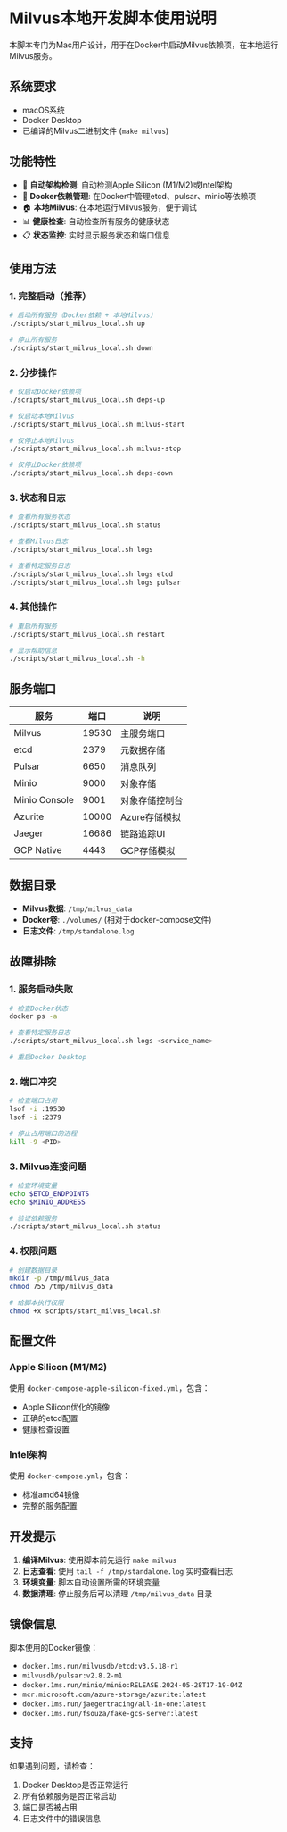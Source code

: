 # Milvus本地开发脚本使用说明

本脚本专门为Mac用户设计，用于在Docker中启动Milvus依赖项，在本地运行Milvus服务。

## 系统要求

- macOS系统
- Docker Desktop
- 已编译的Milvus二进制文件 (`make milvus`)

## 功能特性

- 🔧 **自动架构检测**: 自动检测Apple Silicon (M1/M2)或Intel架构
- 🐳 **Docker依赖管理**: 在Docker中管理etcd、pulsar、minio等依赖项
- 🏠 **本地Milvus**: 在本地运行Milvus服务，便于调试
- 📊 **健康检查**: 自动检查所有服务的健康状态
- 📋 **状态监控**: 实时显示服务状态和端口信息

## 使用方法

### 1. 完整启动（推荐）

```bash
# 启动所有服务（Docker依赖 + 本地Milvus）
./scripts/start_milvus_local.sh up

# 停止所有服务
./scripts/start_milvus_local.sh down
```

### 2. 分步操作

```bash
# 仅启动Docker依赖项
./scripts/start_milvus_local.sh deps-up

# 仅启动本地Milvus
./scripts/start_milvus_local.sh milvus-start

# 仅停止本地Milvus
./scripts/start_milvus_local.sh milvus-stop

# 仅停止Docker依赖项
./scripts/start_milvus_local.sh deps-down
```

### 3. 状态和日志

```bash
# 查看所有服务状态
./scripts/start_milvus_local.sh status

# 查看Milvus日志
./scripts/start_milvus_local.sh logs

# 查看特定服务日志
./scripts/start_milvus_local.sh logs etcd
./scripts/start_milvus_local.sh logs pulsar
```

### 4. 其他操作

```bash
# 重启所有服务
./scripts/start_milvus_local.sh restart

# 显示帮助信息
./scripts/start_milvus_local.sh -h
```

## 服务端口

| 服务 | 端口 | 说明 |
|------|------|------|
| Milvus | 19530 | 主服务端口 |
| etcd | 2379 | 元数据存储 |
| Pulsar | 6650 | 消息队列 |
| Minio | 9000 | 对象存储 |
| Minio Console | 9001 | 对象存储控制台 |
| Azurite | 10000 | Azure存储模拟 |
| Jaeger | 16686 | 链路追踪UI |
| GCP Native | 4443 | GCP存储模拟 |

## 数据目录

- **Milvus数据**: `/tmp/milvus_data`
- **Docker卷**: `./volumes/` (相对于docker-compose文件)
- **日志文件**: `/tmp/standalone.log`

## 故障排除

### 1. 服务启动失败

```bash
# 检查Docker状态
docker ps -a

# 查看特定服务日志
./scripts/start_milvus_local.sh logs <service_name>

# 重启Docker Desktop
```

### 2. 端口冲突

```bash
# 检查端口占用
lsof -i :19530
lsof -i :2379

# 停止占用端口的进程
kill -9 <PID>
```

### 3. Milvus连接问题

```bash
# 检查环境变量
echo $ETCD_ENDPOINTS
echo $MINIO_ADDRESS

# 验证依赖服务
./scripts/start_milvus_local.sh status
```

### 4. 权限问题

```bash
# 创建数据目录
mkdir -p /tmp/milvus_data
chmod 755 /tmp/milvus_data

# 给脚本执行权限
chmod +x scripts/start_milvus_local.sh
```

## 配置文件

### Apple Silicon (M1/M2)
使用 `docker-compose-apple-silicon-fixed.yml`，包含：
- Apple Silicon优化的镜像
- 正确的etcd配置
- 健康检查设置

### Intel架构
使用 `docker-compose.yml`，包含：
- 标准amd64镜像
- 完整的服务配置

## 开发提示

1. **编译Milvus**: 使用脚本前先运行 `make milvus`
2. **日志查看**: 使用 `tail -f /tmp/standalone.log` 实时查看日志
3. **环境变量**: 脚本自动设置所需的环境变量
4. **数据清理**: 停止服务后可以清理 `/tmp/milvus_data` 目录

## 镜像信息

脚本使用的Docker镜像：
- `docker.1ms.run/milvusdb/etcd:v3.5.18-r1`
- `milvusdb/pulsar:v2.8.2-m1`
- `docker.1ms.run/minio/minio:RELEASE.2024-05-28T17-19-04Z`
- `mcr.microsoft.com/azure-storage/azurite:latest`
- `docker.1ms.run/jaegertracing/all-in-one:latest`
- `docker.1ms.run/fsouza/fake-gcs-server:latest`

## 支持

如果遇到问题，请检查：
1. Docker Desktop是否正常运行
2. 所有依赖服务是否正常启动
3. 端口是否被占用
4. 日志文件中的错误信息 